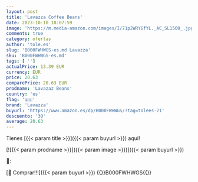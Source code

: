 ```yaml
---
layout: post
title: 'Lavazza Coffee Beans'
date: 2023-10-10 18:07:59
image: 'https://m.media-amazon.com/images/I/71p2WRYGfYL._AC_SL1500_.jpg'
comments: true
category: ofertas
author: 'tole.es'
slug: 'B000FWHWGS-es.md Lavazza'
sku: 'B000FWHWGS-es.md'
tags: [ '']
actualPrice: 13.39 EUR
currency: EUR
price: 20.63
comparePrice: 20.63 EUR
prodname: 'Lavazaz Beans'
country: 'es'
flag: '🇪🇸'
brand: 'Lavazza'
buyurl: 'https://www.amazon.es/dp/B000FWHWGS/?tag=tolees-21'
descuento: '30'
average: 20.63
---
```


Tienes [{{< param title >}}]({{< param buyurl >}}) aqui!

[![{{< param prodname >}}]({{< param image >}})]({{< param buyurl >}})

🔎:


[🛒 Comprar!!!]({{< param buyurl >}})
{{<world>}}B000FWHWGS{{</world>}}
